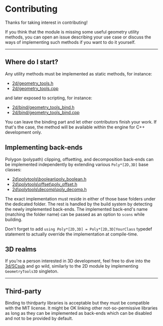 # Contributing

Thanks for taking interest in contributing!

If you think that the module is missing some useful geometry utility methods,
you can open an issue describing your use case or discuss the ways of
implementing such methods if you want to do it yourself.

---

## Where do I start?

Any utility methods must be implemented as static methods, for instance:

* [2d/geometry_tools.h](2d/geometry_tools.h)
* [2d/geometry_tools.cpp](2d/geometry_tools.cpp) 

and later exposed to scripting, for instance:

* [2d/bind/geometry_tools_bind.h](2d/bind/geometry_tools_bind.h)
* [2d/bind/geometry_tools_bind.cpp](2d/bind/geometry_tools_bind.cpp)

You can leave the binding part and let other contributors finish your work. If
that's the case, the method will be available within the engine for C++
development only.

## Implementing back-ends

Polygon (polypath) clipping, offsetting, and decomposition back-ends can be
implemented independently by extending various `Poly*[2D,3D]` base classes:

* [2d\polytools\boolean\poly_boolean.h](2d\polytools\boolean\poly_boolean.h)
* [2d\polytools\offset\poly_offset.h](2d\polytools\offset\poly_offset.h)
* [2d\polytools\decomp\poly_decomp.h](2d\polytools\decomp\poly_decomp.h)

The exact implementation must reside in either of those base folders under the
dedicated folder. The rest is handled by the build system by detecting the newly
implemented back-ends. The implemented back-end's name (matching the folder
name) can be passed as an option to `scons` while building.

Don't forget to add `using Poly*[2D,3D] = Poly*[2D,3D]YourClass` typedef statement to
actually override the implementation at compile-time.

## 3D realms

If you're a person interested in 3D development, feel free to dive into the
[3d/SCsub](3d/SCsub) and go wild, similarly to the 2D module by implementing
`GeometryTools3D` singleton.

---

## Third-party

Binding to thirdparty libraries is acceptable but they must be compatible with
the MIT license. It might be OK linking other not-so-permissive libraries as
long as they can be implemented as back-ends which can be disabled and not to be
provided by default.
